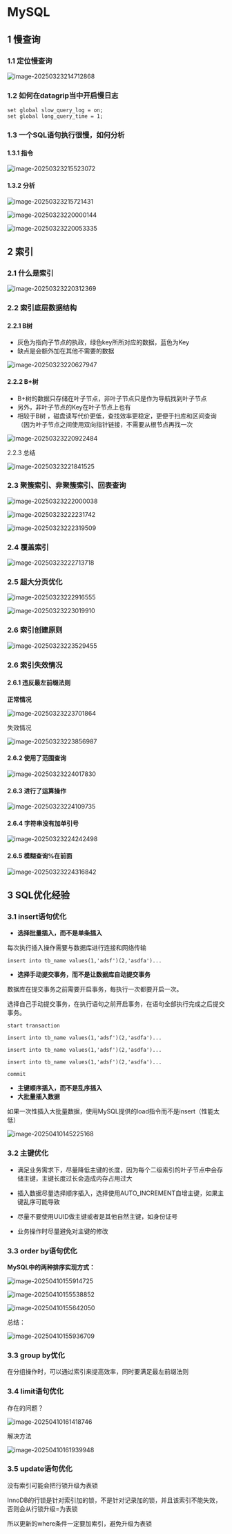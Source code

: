 # MySQL

## 1 慢查询

### 1.1 定位慢查询

![image-20250323214712868](https://java-sky-take-outzyd.oss-cn-beijing.aliyuncs.com/typora/20250323214712958.png)

### 1.2 如何在datagrip当中开启慢日志

```
set global slow_query_log = on;
set global long_query_time = 1;
```

### 1.3 一个SQL语句执行很慢，如何分析

#### 1.3.1 指令

![image-20250323215523072](https://java-sky-take-outzyd.oss-cn-beijing.aliyuncs.com/typora/20250323215523160.png)

#### 1.3.2 分析

![image-20250323215721431](https://java-sky-take-outzyd.oss-cn-beijing.aliyuncs.com/typora/20250323215721523.png)

![image-20250323220000144](https://java-sky-take-outzyd.oss-cn-beijing.aliyuncs.com/typora/20250323220000218.png)

![image-20250323220053335](https://java-sky-take-outzyd.oss-cn-beijing.aliyuncs.com/typora/20250323220053389.png)

## 2 索引

### 2.1 什么是索引

![image-20250323220312369](https://java-sky-take-outzyd.oss-cn-beijing.aliyuncs.com/typora/20250323220312430.png)

### 2.2 索引底层数据结构

#### 2.2.1 B树 

- 灰色为指向子节点的执政，绿色key所所对应的数据，蓝色为Key
- 缺点是会额外加在其他不需要的数据

![image-20250323220627947](https://java-sky-take-outzyd.oss-cn-beijing.aliyuncs.com/typora/20250323220628008.png)

#### 2.2.2 B+树

- B+树的数据只存储在叶子节点，非叶子节点只是作为导航找到叶子节点
- 另外，非叶子节点的Key在叶子节点上也有
- 相较于B树 ，磁盘读写代价更低，查找效率更稳定，更便于扫库和区间查询（因为叶子节点之间使用双向指针链接，不需要从根节点再找一次

![image-20250323220922484](https://java-sky-take-outzyd.oss-cn-beijing.aliyuncs.com/typora/20250323220922565.png)

2.2.3 总结

![image-20250323221841525](https://java-sky-take-outzyd.oss-cn-beijing.aliyuncs.com/typora/20250323221841589.png)

### 2.3 聚簇索引、非聚簇索引、回表查询

![image-20250323222000038](https://java-sky-take-outzyd.oss-cn-beijing.aliyuncs.com/typora/20250323222000113.png)

![image-20250323222231742](https://java-sky-take-outzyd.oss-cn-beijing.aliyuncs.com/typora/20250323222231831.png)

![image-20250323222319509](https://java-sky-take-outzyd.oss-cn-beijing.aliyuncs.com/typora/20250323222319555.png)

### 2.4 覆盖索引

![image-20250323222713718](https://java-sky-take-outzyd.oss-cn-beijing.aliyuncs.com/typora/20250323222713770.png)

### 2.5 超大分页优化

![image-20250323222916555](https://java-sky-take-outzyd.oss-cn-beijing.aliyuncs.com/typora/20250323222916637.png)

![image-20250323223019910](https://java-sky-take-outzyd.oss-cn-beijing.aliyuncs.com/typora/20250323223019972.png)

### 2.6 索引创建原则

![image-20250323223529455](https://java-sky-take-outzyd.oss-cn-beijing.aliyuncs.com/typora/20250323223529512.png)

### 2.6 索引失效情况

#### 2.6.1 违反最左前缀法则

**正常情况**

![image-20250323223701864](https://java-sky-take-outzyd.oss-cn-beijing.aliyuncs.com/typora/20250323223701968.png)

失效情况

![image-20250323223856987](https://java-sky-take-outzyd.oss-cn-beijing.aliyuncs.com/typora/20250323223857114.png)

#### 2.6.2 使用了范围查询

![image-20250323224017830](https://java-sky-take-outzyd.oss-cn-beijing.aliyuncs.com/typora/20250323224017901.png)

#### 2.6.3 进行了运算操作

![image-20250323224109735](https://java-sky-take-outzyd.oss-cn-beijing.aliyuncs.com/typora/20250323224109823.png)

#### 2.6.4 字符串没有加单引号

![image-20250323224242498](https://java-sky-take-outzyd.oss-cn-beijing.aliyuncs.com/typora/20250323224242568.png)

#### 2.6.5 模糊查询%在前面

![image-20250323224316842](https://java-sky-take-outzyd.oss-cn-beijing.aliyuncs.com/typora/20250323224316966.png)

## 3 SQL优化经验

### 3.1 insert语句优化

- **选择批量插入，而不是单条插入**

每次执行插入操作需要与数据库进行连接和网络传输

`insert into tb_name values(1,'adsf')(2,'asdfa')...`

- **选择手动提交事务，而不是让数据库自动提交事务**

数据库在提交事务之前需要开启事务，每执行一次都要开启一次。

选择自己手动提交事务，在执行语句之前开启事务，在语句全部执行完成之后提交事务。

`start transaction`

`insert into tb_name values(1,'adsf')(2,'asdfa')...`

`insert into tb_name values(1,'adsf')(2,'asdfa')...`

`insert into tb_name values(1,'adsf')(2,'asdfa')...`

`commit`

- **主键顺序插入，而不是乱序插入**
- **大批量插入数据**

如果一次性插入大批量数据，使用MySQL提供的load指令而不是insert（性能太低）

![image-20250410145225168](https://java-sky-take-outzyd.oss-cn-beijing.aliyuncs.com/typora/20250410145232383.png)

### 3.2 主键优化

- 满足业务需求下，尽量降低主键的长度，因为每个二级索引的叶子节点中会存储主键，主键长度过长会造成内存占用过大

- 插入数据尽量选择顺序插入，选择使用AUTO_INCREMENT自增主键，如果主键乱序可能导致

  [^页分裂]: 什么是页分裂，参考黑马MySQL part90

- 尽量不要使用UUID做主键或者是其他自然主键，如身份证号
- 业务操作时尽量避免对主键的修改

### 3.3 order by语句优化

**MySQL中的两种排序实现方式：**

![image-20250410155914725](https://java-sky-take-outzyd.oss-cn-beijing.aliyuncs.com/typora/20250410155914780.png)

![image-20250410155538852](https://java-sky-take-outzyd.oss-cn-beijing.aliyuncs.com/typora/20250410155538933.png)

![image-20250410155642050](https://java-sky-take-outzyd.oss-cn-beijing.aliyuncs.com/typora/20250410155642164.png)

总结： 

![image-20250410155936709](https://java-sky-take-outzyd.oss-cn-beijing.aliyuncs.com/typora/20250410155936766.png)

### 3.3 group by优化

在分组操作时，可以通过索引来提高效率，同时要满足最左前缀法则

### 3.4 limit语句优化

存在的问题？

![image-20250410161418746](https://java-sky-take-outzyd.oss-cn-beijing.aliyuncs.com/typora/20250410161418807.png)

解决方法

![image-20250410161939948](https://java-sky-take-outzyd.oss-cn-beijing.aliyuncs.com/typora/20250410161940042.png)

### 3.5 update语句优化

没有索引可能会把行锁升级为表锁

InnoDB的行锁是针对索引加的锁，不是针对记录加的锁，并且该索引不能失效，否则会从行锁升级=为表锁

所以更新的where条件一定要加索引，避免升级为表锁

